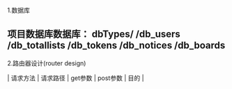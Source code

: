 1.数据库     

项目数据库数据库： dbTypes/
                        /db_users
                        /db_totallists
                        /db_tokens
                        /db_notices
                        /db_boards
-------------------------------------------------------------------------------------------------------------------

2.路由器设计(router design)


|   请求方法      |   请求路径    |   get参数     |    post参数                         |   目的                 |


